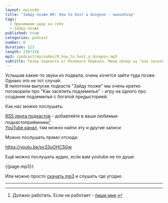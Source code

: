 ```yaml
---
layout: episode
title: "Зайду позже #0: How to host a dungeon - нанообзор"
tags:
  - Принимаем удар на себя
  - Зайду позже
published: true
categories: podcast
number: 0
duration: 123
length: 2397328
mp3: /podcast/episodes/0_how_to_host_a_dungeon.mp3
subtitle: Тизер подкаста от Ролевого Подвала. Мини обзор на "как заселить подземелье" на 2 минуты
---
```

Услышав какие-то звуки из подвала, очень хочется зайти туда позже. Однако это не тот случай.  
В пилотном выпуске подкаста "Зайду позже" мы очень кратко поговорили про "Как заселить подземелье" - игру на одного про создание подземелья с богатой предысторией.

Как нас можно послушать:

[RSS лента подкастов](/podcast/zp-feed.xml) - добавляйте в ваши любимые подкастоприёмники[^1]  
[YouTube канал](https://www.youtube.com/channel/UCr-09bDJ9wvDxTMmotgOeFg), там можно найти эту и другие записи

Можно послушать прямо отсюда:

https://youtu.be/sy33uOHC5Gw

Ещё можно послушать аудио, если вам youtube не по душе:

{{page.mp3}}

Или можно просто [скачать mp3]({{page.mp3}}) и слушать где угодно

---

[^1]: Должно работать. Если не работает - [пиши мне](https://t.me/wunderwaffla).
